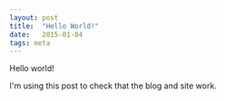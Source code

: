 ```yaml
---
layout: post
title:  "Hello World!"
date:   2015-01-04
tags: meta
---
```

Hello world!

I'm using this post to check that the blog and site work.
